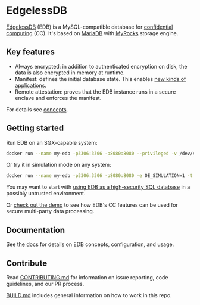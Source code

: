# EdgelessDB
[EdgelessDB](https://edgeless.systems/products/edgelessdb) (EDB) is a MySQL-compatible database for [confidential computing](https://confidentialcomputing.io) (CC). It's based on [MariaDB](https://github.com/MariaDB/server) with [MyRocks](https://mariadb.com/kb/en/myrocks) storage engine.

## Key features
* Always encrypted: in addition to authenticated encryption on disk, the data is also encrypted in memory at runtime.
* Manifest: defines the initial database state. This enables [new kinds of applications](https://edgeless.systems/products/edgelessdb).
* Remote attestation: proves that the EDB instance runs in a secure enclave and enforces the manifest.

For details see [concepts](TODO).

## Getting started
Run EDB on an SGX-capable system:
```sh
docker run --name my-edb -p3306:3306 -p8080:8080 --privileged -v /dev/sgx:/dev/sgx -t ghcr.io/edgelesssys/edb-sgx-1gb
```

Or try it in simulation mode on any system:
```sh
docker run --name my-edb -p3306:3306 -p8080:8080 -e OE_SIMULATION=1 -t ghcr.io/edgelesssys/edb-sgx-1gb
```

You may want to start with [using EDB as a high-security SQL database](TODO) in a possibly untrusted environment.

Or [check out the demo](demo) to see how EDB's CC features can be used for secure multi-party data processing.

## Documentation
See [the docs](https://docs.edgeless.systems/edb) for details on EDB concepts, configuration, and usage.

## Contribute
Read [CONTRIBUTING.md](CONTRIBUTING.md) for information on issue reporting, code guidelines, and our PR process.

[BUILD.md](BUILD.md) includes general information on how to work in this repo.
